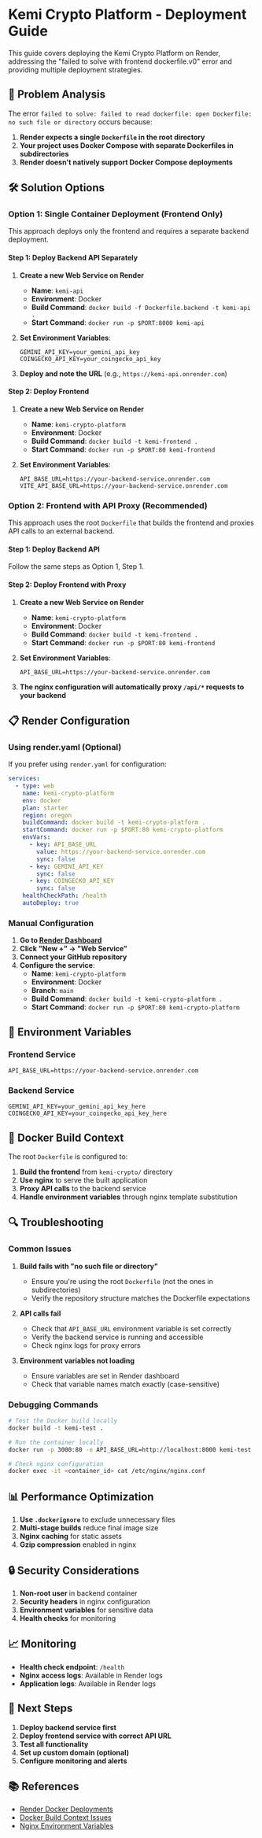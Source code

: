 # Kemi Crypto Platform - Deployment Guide

This guide covers deploying the Kemi Crypto Platform on Render, addressing the "failed to solve with frontend dockerfile.v0" error and providing multiple deployment strategies.

## 🚨 Problem Analysis

The error `failed to solve: failed to read dockerfile: open Dockerfile: no such file or directory` occurs because:

1. **Render expects a single `Dockerfile` in the root directory**
2. **Your project uses Docker Compose with separate Dockerfiles in subdirectories**
3. **Render doesn't natively support Docker Compose deployments**

## 🛠️ Solution Options

### Option 1: Single Container Deployment (Frontend Only)

This approach deploys only the frontend and requires a separate backend deployment.

#### Step 1: Deploy Backend API Separately

1. **Create a new Web Service on Render**
   - **Name**: `kemi-api`
   - **Environment**: Docker
   - **Build Command**: `docker build -f Dockerfile.backend -t kemi-api .`
   - **Start Command**: `docker run -p $PORT:8000 kemi-api`

2. **Set Environment Variables**:
   ```
   GEMINI_API_KEY=your_gemini_api_key
   COINGECKO_API_KEY=your_coingecko_api_key
   ```

3. **Deploy and note the URL** (e.g., `https://kemi-api.onrender.com`)

#### Step 2: Deploy Frontend

1. **Create a new Web Service on Render**
   - **Name**: `kemi-crypto-platform`
   - **Environment**: Docker
   - **Build Command**: `docker build -t kemi-frontend .`
   - **Start Command**: `docker run -p $PORT:80 kemi-frontend`

2. **Set Environment Variables**:
   ```
   API_BASE_URL=https://your-backend-service.onrender.com
   VITE_API_BASE_URL=https://your-backend-service.onrender.com
   ```

### Option 2: Frontend with API Proxy (Recommended)

This approach uses the root `Dockerfile` that builds the frontend and proxies API calls to an external backend.

#### Step 1: Deploy Backend API

Follow the same steps as Option 1, Step 1.

#### Step 2: Deploy Frontend with Proxy

1. **Create a new Web Service on Render**
   - **Name**: `kemi-crypto-platform`
   - **Environment**: Docker
   - **Build Command**: `docker build -t kemi-frontend .`
   - **Start Command**: `docker run -p $PORT:80 kemi-frontend`

2. **Set Environment Variables**:
   ```
   API_BASE_URL=https://your-backend-service.onrender.com
   ```

3. **The nginx configuration will automatically proxy `/api/*` requests to your backend**

## 📋 Render Configuration

### Using render.yaml (Optional)

If you prefer using `render.yaml` for configuration:

```yaml
services:
  - type: web
    name: kemi-crypto-platform
    env: docker
    plan: starter
    region: oregon
    buildCommand: docker build -t kemi-crypto-platform .
    startCommand: docker run -p $PORT:80 kemi-crypto-platform
    envVars:
      - key: API_BASE_URL
        value: https://your-backend-service.onrender.com
        sync: false
      - key: GEMINI_API_KEY
        sync: false
      - key: COINGECKO_API_KEY
        sync: false
    healthCheckPath: /health
    autoDeploy: true
```

### Manual Configuration

1. **Go to [Render Dashboard](https://dashboard.render.com)**
2. **Click "New +" → "Web Service"**
3. **Connect your GitHub repository**
4. **Configure the service**:
   - **Name**: `kemi-crypto-platform`
   - **Environment**: Docker
   - **Branch**: `main`
   - **Build Command**: `docker build -t kemi-crypto-platform .`
   - **Start Command**: `docker run -p $PORT:80 kemi-crypto-platform`

## 🔧 Environment Variables

### Frontend Service
```
API_BASE_URL=https://your-backend-service.onrender.com
```

### Backend Service
```
GEMINI_API_KEY=your_gemini_api_key_here
COINGECKO_API_KEY=your_coingecko_api_key_here
```

## 🐳 Docker Build Context

The root `Dockerfile` is configured to:

1. **Build the frontend** from `kemi-crypto/` directory
2. **Use nginx** to serve the built application
3. **Proxy API calls** to the backend service
4. **Handle environment variables** through nginx template substitution

## 🔍 Troubleshooting

### Common Issues

1. **Build fails with "no such file or directory"**
   - Ensure you're using the root `Dockerfile` (not the ones in subdirectories)
   - Verify the repository structure matches the Dockerfile expectations

2. **API calls fail**
   - Check that `API_BASE_URL` environment variable is set correctly
   - Verify the backend service is running and accessible
   - Check nginx logs for proxy errors

3. **Environment variables not loading**
   - Ensure variables are set in Render dashboard
   - Check that variable names match exactly (case-sensitive)

### Debugging Commands

```bash
# Test the Docker build locally
docker build -t kemi-test .

# Run the container locally
docker run -p 3000:80 -e API_BASE_URL=http://localhost:8000 kemi-test

# Check nginx configuration
docker exec -it <container_id> cat /etc/nginx/nginx.conf
```

## 📊 Performance Optimization

1. **Use `.dockerignore`** to exclude unnecessary files
2. **Multi-stage builds** reduce final image size
3. **Nginx caching** for static assets
4. **Gzip compression** enabled in nginx

## 🔒 Security Considerations

1. **Non-root user** in backend container
2. **Security headers** in nginx configuration
3. **Environment variables** for sensitive data
4. **Health checks** for monitoring

## 📈 Monitoring

- **Health check endpoint**: `/health`
- **Nginx access logs**: Available in Render logs
- **Application logs**: Available in Render logs

## 🚀 Next Steps

1. **Deploy backend service first**
2. **Deploy frontend service with correct API URL**
3. **Test all functionality**
4. **Set up custom domain (optional)**
5. **Configure monitoring and alerts**

## 📚 References

- [Render Docker Deployments](https://render.com/docs/deploy-an-image)
- [Docker Build Context Issues](https://medium.com/@maheshwar.ramkrushna/understanding-the-docker-failed-to-compute-cache-key-error-c1b97a296a23)
- [Nginx Environment Variables](https://www.devzero.io/blog/how-to-fix-failed-to-solve-with-frontend-dockerfile-v0-error) 